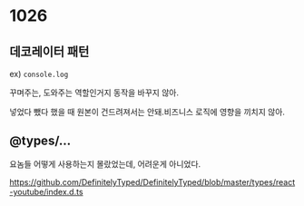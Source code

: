 # 1026

## 데코레이터 패턴

ex)  `console.log`

꾸며주는, 도와주는 역할인거지 동작을 바꾸지 않아.

넣었다 뺐다 했을 때 원본이 건드려져서는 안돼.비즈니스 로직에 영향을 끼치지 않아.



## @types/...

요놈들 어떻게 사용하는지 몰랐었는데, 어려운게 아니었다.

https://github.com/DefinitelyTyped/DefinitelyTyped/blob/master/types/react-youtube/index.d.ts